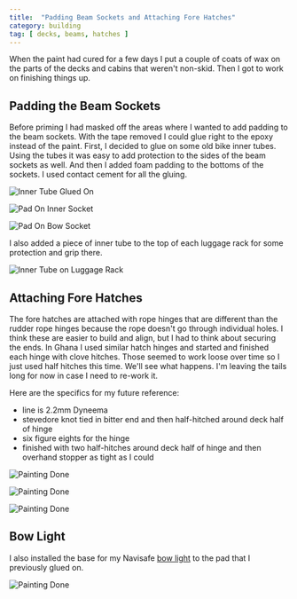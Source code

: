 ```yaml
---
title:  "Padding Beam Sockets and Attaching Fore Hatches"
category: building
tag: [ decks, beams, hatches ]
---
```


When the paint had cured for a few days I put a couple of coats of wax on the parts of the decks and cabins that weren't non-skid. Then I got to work on finishing things up.

## Padding the Beam Sockets

Before priming I had masked off the areas where I wanted to add padding to the beam sockets. With the tape removed I could glue right to the epoxy instead of the paint. First, I decided to glue on some old bike inner tubes. Using the tubes it was easy to add protection to the sides of the beam sockets as well. And then I added foam padding to the bottoms of the sockets. I used contact cement for all the gluing.

![Inner Tube Glued On](/assets/images/beam-padding-tube.jpg)

![Pad On Inner Socket](/assets/images/beam-padding-1.jpg)

![Pad On Bow Socket](/assets/images/beam-padding-2.jpg)

I also added a piece of inner tube to the top of each luggage rack for some protection and grip there.

![Inner Tube on Luggage Rack](/assets/images/beam-padding-luggage.jpg)

## Attaching Fore Hatches

The fore hatches are attached with rope hinges that are different than the rudder rope hinges because the rope doesn't go through individual holes. I think these are easier to build and align, but I had to think about securing the ends. In Ghana I used similar hatch hinges and started and finished each hinge with clove hitches. Those seemed to work loose over time so I just used half hitches this time. We'll see what happens. I'm leaving the tails long for now in case I need to re-work it.

Here are the specifics for my future reference:

 * line is 2.2mm Dyneema
 * stevedore knot tied in bitter end and then half-hitched around deck half of hinge
 * six figure eights for the hinge
 * finished with two half-hitches around deck half of hinge and then overhand stopper as tight as I could

![Painting Done](/assets/images/fore-hatch-attach-1.jpg)

![Painting Done](/assets/images/fore-hatch-attach-2.jpg)

![Painting Done](/assets/images/fore-hatch-attach-3.jpg)

## Bow Light

I also installed the base for my Navisafe [bow light](https://www.duckworks.com/product-p/nav-340.htm) to the pad that I previously glued on.

![Painting Done](/assets/images/bow-light.jpg)
